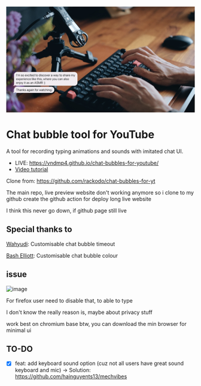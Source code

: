 ![cover](./cover.jpg)

Chat bubble tool for YouTube
============================

A tool for recording typing animations and sounds with imitated chat UI.

- LIVE: https://vndmp4.github.io/chat-bubbles-for-youtube/
- [Video tutorial](https://youtu.be/zu_vqAWHy_E)

Clone from: https://github.com/rackodo/chat-bubbles-for-yt

The main repo, live preview website don't working anymore so i clone to my github create the github action for deploy long live website

I think this never go down, if github page still live

## Special thanks to

[Wahyudi](https://github.com/halowahyudi): Customisable chat bubble timeout

[Bash Elliott](https://github.com/rackodo): Customisable chat bubble colour

## issue

![image](https://github.com/licitfree/chat-bubbles-for-youtube/assets/40050527/da7f8c8c-ecbc-49af-bad7-02b7b15fea8e)

For firefox user need to disable that, to able to type

I don't know the really reason is, maybe about privacy stuff

work best on chromium base btw, you can download the min browser for minimal ui 

## TO-DO

- [x] feat: add keyboard sound option (cuz not all users have great sound keyboard and mic)
-> Solution: https://github.com/hainguyents13/mechvibes
